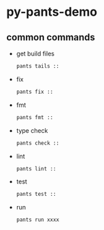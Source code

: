 # py-pants-demo

## common commands

* get build files

  ```bash
  pants tails ::
  ```

* fix

  ```bash
  pants fix ::
  ```

* fmt

  ```bash
  pants fmt ::
  ```

* type check

  ```bash
  pants check ::
  ```

* lint

  ```bash
  pants lint ::
  ```

* test

  ```bash
  pants test ::
  ```

* run

  ```bash
  pants run xxxx
  ```
